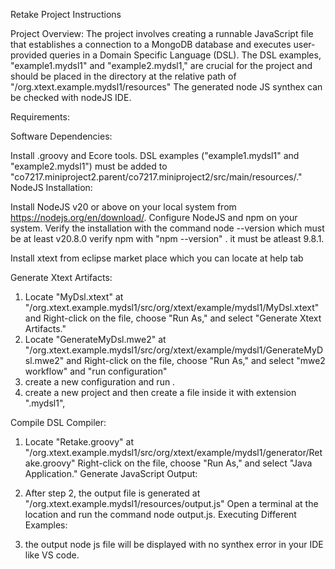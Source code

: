 Retake Project Instructions

Project Overview:
The project involves creating a runnable JavaScript file that establishes a connection to a MongoDB database and executes user-provided queries in a Domain Specific Language (DSL). The DSL examples, "example1.mydsl1" and "example2.mydsl1," are crucial for the project and should be placed in the directory at the relative path of  "/org.xtext.example.mydsl1/resources" The generated node JS synthex can be checked with nodeJS IDE.

Requirements:

Software Dependencies:

Install .groovy and Ecore tools.
DSL examples ("example1.mydsl1" and "example2.mydsl1") must be added to "co7217.miniproject2.parent/co7217.miniproject2/src/main/resources/."
NodeJS Installation:

Install NodeJS v20 or above on your local system from https://nodejs.org/en/download/.
Configure NodeJS and npm on your system.
Verify the installation with the command node --version which must be at least v20.8.0 
verify npm with "npm --version" . it must be atleast 9.8.1.

Install xtext from eclipse market place which you can locate at help tab

Generate Xtext Artifacts:

1. Locate "MyDsl.xtext" at "/org.xtext.example.mydsl1/src/org/xtext/example/mydsl1/MyDsl.xtext" and Right-click on the file, choose "Run As," and select "Generate Xtext Artifacts."
2. Locate "GenerateMyDsl.mwe2" at "/org.xtext.example.mydsl1/src/org/xtext/example/mydsl1/GenerateMyDsl.mwe2" and Right-click on the file, choose "Run As," and select "mwe2 workflow" and "run configuration"
3. create a new configuration and run .
4. create a new project and then create a file inside it with extension ".mydsl1",

Compile DSL Compiler:

1. Locate "Retake.groovy" at "/org.xtext.example.mydsl1/src/org/xtext/example/mydsl1/generator/Retake.groovy"
Right-click on the file, choose "Run As," and select "Java Application."
Generate JavaScript Output:

2. After step 2, the output file is generated at "/org.xtext.example.mydsl1/resources/output.js"
Open a terminal at the location and run the command node output.js.
Executing Different Examples:

3. the output node js file will be displayed with no synthex error in your IDE like VS code. 
